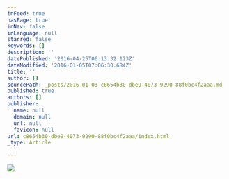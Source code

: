 ```yaml
---
inFeed: true
hasPage: true
inNav: false
inLanguage: null
starred: false
keywords: []
description: ''
datePublished: '2016-04-25T06:13:32.123Z'
dateModified: '2016-01-05T07:06:30.684Z'
title: ''
author: []
sourcePath: _posts/2016-01-03-c8654b30-dbe9-4073-9290-88f0bc4f2aaa.md
published: true
authors: []
publisher:
  name: null
  domain: null
  url: null
  favicon: null
url: c8654b30-dbe9-4073-9290-88f0bc4f2aaa/index.html
_type: Article

---
```

![](https://s3-us-west-2.amazonaws.com/the-grid-img/p/8aceac1b82a3c1cb53368a8413ce0d8cf5678bf0.jpg)